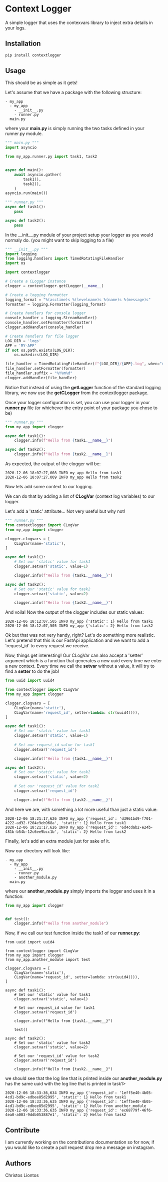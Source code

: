 # Context Logger

A simple logger that uses the contexvars library to inject extra details in your logs.

## Installation
```python
pip install contextlogger
```

## Usage
This should be as simple as it gets!

Let's assume that we have a package with the following structure:

```
- my_app
  - my_app
    - __init__.py
    - runner.py
  main.py
```

where your **main.py** is simply running the two tasks defined in your runner.py module.

```python
""" main.py """
import asyncio

from my_app.runner.py import task1, task2


async def main():
	await asyncio.gather(
		task1(),
		task2(),
	)
asyncio.run(main())
```

```python
""" runner.py """
async def task1():
	pass

async def task2():
	pass
```

In the \_\_init\_\_.py module of your project setup your logger as you would normaly do. (you might want to skip logging to a file)
```python
""" __init__.py """
import logging
from logging.handlers import TimedRotatingFileHandler
import os

import contextlogger

# Create a CLogger instance
clogger = contextlogger.getCLogger(__name__)

# Create a logging formatter
logging_format = "%(asctime)s %(levelname)s %(name)s %(message)s"
formatter = logging.Formatter(logging_format)

# Create handlers for console logger
console_handler = logging.StreamHandler()
console_handler.setFormatter(formatter)
clogger.addHandler(console_handler)

# Create handlers for file logger
LOG_DIR = 'logs'
APP = 'MY-APP'
if not os.path.exists(LOG_DIR):
	os.makedirs(LOG_DIR)

file_handler = TimedRotatingFileHandler(f"{LOG_DIR}/{APP}.log", when="midnight", interval=1)
file_handler.setFormatter(formatter)
file_handler.suffix = "%Y%m%d"
clogger.addHandler(file_handler)
```
Notice that instead of using the **getLogger** function of the standard logging library, we now use the **getCLogger** from the contextlogger package.

Once your logger configuration is set, you can use your logger in your **runner.py** file (or whichever the entry point of your package you chose to be)
```python
""" runner.py """
from my_app import clogger

async def task1():
	clogger.info(f"Hello from {task1.__name__}")

async def task2():
	clogger.info(f"Hello from {task2.__name__}")
```

As expected, the output of the clogger will be:
```
2020-12-06 18:07:27,008 INFO my_app Hello from task1
2020-12-06 18:07:27,009 INFO my_app Hello from task2
```

Now lets add some context to our logging.

We can do that by adding a list of **CLogVar** (context log variables) to our logger.

Let's add a 'static' attribute... Not very useful but why not!

```python
""" runner.py """
from contextlogger import CLogVar
from my_app import clogger

clogger.clogvars = [
	CLogVar(name='static'),
]

async def task1():
    # Set our 'static' value for task1
	clogger.setvar('static', value=1)

	clogger.info(f"Hello from {task1.__name__}")

async def task2():
    # Set our 'static' value for task2
	clogger.setvar('static', value=2)

	clogger.info(f"Hello from {task2.__name__}")
```
And voila! Now the output of the clogger includes our static values:

```
2020-12-06 18:12:07,505 INFO my_app {'static': 1} Hello from task1
2020-12-06 18:12:07,505 INFO my_app {'static': 2} Hello from task2
```

Ok but that was not very handy, right? Let's do something more realistic. Let's pretend that this is our FastApi application and we want to add a 'request_id' to every request we receive.

Now, things get interesting! Our CLogVar can also accept a 'setter' argument which is a function that generates a new uuid every time we enter a new context. Every time we call the **setvar** without a value, it will try to find a **setter** to do the job!

```python
from uuid import uuid4

from contextlogger import CLogVar
from my_app import clogger

clogger.clogvars = [
	CLogVar(name='static'),
	CLogVar(name='request_id', setter=lambda: str(uuid4())),
]

async def task1():
	# Set our 'static' value for task1
	clogger.setvar('static', value=1)
	
	# Set our request_id value for task1
	clogger.setvar('request_id')

	clogger.info(f"Hello from {task1.__name__}")

async def task2():
    # Set our 'static' value for task2
	clogger.setvar('static', value=2)
	
	# Set our 'request_id' value for task2
	clogger.setvar('request_id')

	clogger.info(f"Hello from {task2.__name__}")
```

And here we are, with something a lot more useful than just a static value:
```
2020-12-06 18:21:17,626 INFO my_app {'request_id': 'd3961bd9-f701-4222-ad32-f204e9eb968a', 'static': 1} Hello from task1
2020-12-06 18:21:17,626 INFO my_app {'request_id': '6d4cdab2-e24b-481b-b54b-12c6ee9bcc1b', 'static': 2} Hello from task2
```

Finally, let's add an extra module just for sake of it.

Now our directory will look like:
```
- my_app
  - my_app
    - __init__.py
    - runner.py
    - another_module.py
  main.py
```

where our **another_module.py** simply imports the logger and uses it in a function:
```python
from my_app import clogger


def test():
	clogger.info(f"Hello from another_module")
```

Now, if we call our test function inside the task1 of our **runner.py**:

```
from uuid import uuid4

from contextlogger import CLogVar
from my_app import clogger
from my_app.another_module import test

clogger.clogvars = [
	CLogVar(name='static'),
	CLogVar(name='request_id', setter=lambda: str(uuid4())),
]

async def task1():
	# Set our 'static' value for task1
	clogger.setvar('static', value=1)
	
	# Set our request_id value for task1
	clogger.setvar('request_id')

	clogger.info(f"Hello from {task1.__name__}")
	
	test()

async def task2():
    # Set our 'static' value for task2
	clogger.setvar('static', value=2)
	
	# Set our 'request_id' value for task2
	clogger.setvar('request_id')

	clogger.info(f"Hello from {task2.__name__}")
```

we should see that the log line that is printed inside our **another_module.py** has the same uuid with the log line that is printed in task1>

```
2020-12-06 18:33:36,634 INFO my_app {'request_id': '1eff5e40-4b05-4cd1-bd9c-edbee85d2995', 'static': 1} Hello from task1
2020-12-06 18:33:36,635 INFO my_app {'request_id': '1eff5e40-4b05-4cd1-bd9c-edbee85d2995', 'static': 1} Hello from another_module
2020-12-06 18:33:36,635 INFO my_app {'request_id': 'ec68779f-46f6-4ea0-a003-9ddb053887e1', 'static': 2} Hello from task2
```

## Contribute
I am currently working on the contributions documentation so for now, if you would like to create a pull request drop me a message on instagram.

## Authors
Christos Liontos